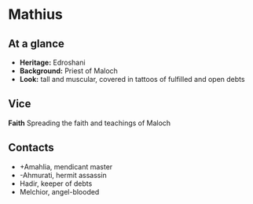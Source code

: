 # Mathius

## At a glance
- **Heritage:** Edroshani
- **Background:** Priest of Maloch
- **Look:** tall and muscular, covered in tattoos of fulfilled and open debts

## Vice
**Faith**
Spreading the faith and teachings of Maloch

## Contacts
- +Amahlia, mendicant master
- -Ahmurati, hermit assassin
- Hadir, keeper of debts
- Melchior, angel-blooded